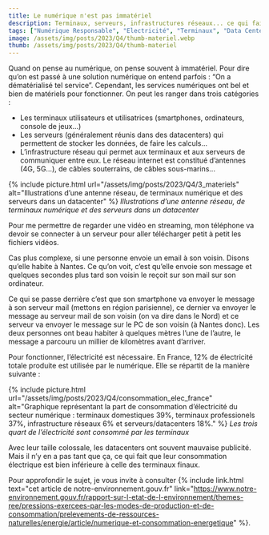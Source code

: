 ```yaml
---
title: Le numérique n'est pas immatériel
description: Terminaux, serveurs, infrastructures réseaux... ce qui fait fonctionner le numérique a été construit et consomme de l'électricité.
tags: ["Numérique Responsable", "Electricité", "Terminaux", "Data Centers", "Réseaux", "Serveurs"]
image: /assets/img/posts/2023/Q4/thumb-materiel.webp
thumb: /assets/img/posts/2023/Q4/thumb-materiel
---
```


Quand on pense au numérique, on pense souvent à immatériel. Pour dire qu’on est passé à une solution numérique on entend parfois : “On a dématérialisé tel service”. Cependant, les services numériques ont bel et bien de matériels pour fonctionner. On peut les ranger dans trois catégories :

- Les terminaux utilisateurs et utilisatrices (smartphones, ordinateurs, console de jeux…)
- Les serveurs (généralement réunis dans des datacenters) qui permettent de stocker les données, de faire les calculs…
- L’infrastructure réseau qui permet aux terminaux et aux serveurs de communiquer entre eux. Le réseau internet est constitué d’antennes (4G, 5G…), de câbles souterrains, de câbles sous-marins...

{% include picture.html 
    url="/assets/img/posts/2023/Q4/3_materiels"
    alt="Illustrations d’une antenne réseau, de terminaux numérique et des serveurs dans un datacenter"
 %}
*Illustrations d’une antenne réseau, de terminaux numérique et des serveurs dans un datacenter*

Pour me permettre de regarder une vidéo en streaming, mon téléphone va devoir se connecter à un serveur pour aller télécharger petit à petit les fichiers vidéos.

Cas plus complexe, si une personne envoie un email à son voisin. Disons qu’elle habite à Nantes. Ce qu’on voit, c’est qu’elle envoie son message et quelques secondes plus tard son voisin le reçoit sur son mail sur son ordinateur.

Ce qui se passe derrière c’est que son smartphone va envoyer le message à son serveur mail (mettons en région parisienne), ce dernier va envoyer le message au serveur mail de son voisin (on va dire dans le Nord) et ce serveur va envoyer le message sur le PC de son voisin (à Nantes donc). Les deux personnes ont beau habiter à quelques mètres l’une de l’autre, le message a parcouru un millier de kilomètres avant d’arriver.

Pour fonctionner, l’électricité est nécessaire. En France, 12% de électricité totale produite est utilisée par le numérique. Elle se répartit de la manière suivante :

{% include picture.html 
    url="/assets/img/posts/2023/Q4/consommation_elec_france"
    alt="Graphique représentant la part de consommation d’électricité du secteur numérique : terminaux domestiques 39%, terminaux professionels 37%, infrastructure réseaux 6% et serveurs/datacenters 18%."
 %}
*Les trois quart de l’électricité sont consommé par les terminaux*

Avec leur taille colossale, les datacenters ont souvent mauvaise publicité. Mais il n’y en a pas tant que ça, ce qui fait que leur consommation électrique est bien inférieure à celle des terminaux finaux.

Pour approfondir le sujet, je vous invite à consulter {% include link.html text="cet article de notre-environnement.gouv.fr" link="https://www.notre-environnement.gouv.fr/rapport-sur-l-etat-de-l-environnement/themes-ree/pressions-exercees-par-les-modes-de-production-et-de-consommation/prelevements-de-ressources-naturelles/energie/article/numerique-et-consommation-energetique" %}.